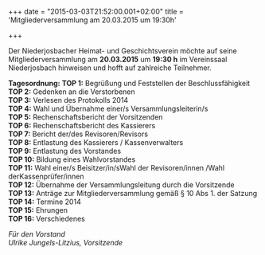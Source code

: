 +++
date = "2015-03-03T21:52:00.001+02:00"
title = 'Mitgliederversammlung am 20.03.2015 um 19:30h'


+++

Der Niederjosbacher Heimat- und Geschichtsverein möchte auf seine Mitgliederversammlung
am **20.03.2015** um **19:30 h** im Vereinssaal Niederjosbach hinweisen und hofft auf zahlreiche
Teilnehmer.
 
**Tagesordnung:**
**TOP  1:**  Begrüßung und Feststellen der Beschlussfähigkeit  
**TOP  2:**  Gedenken an die Verstorbenen  
**TOP  3:**  Verlesen des Protokolls 2014  
**TOP  4:**  Wahl und Übernahme einer/s Versammlungsleiterin/s  
**TOP  5:**  Rechenschaftsbericht der Vorsitzenden  
**TOP  6:**  Rechenschaftsbericht des Kassierers  
**TOP  7:**  Bericht der/des Revisoren/Revisors  
**TOP  8:**  Entlastung des Kassierers / Kassenverwalters  
**TOP  9:**  Entlastung des Vorstandes  
**TOP 10:** Bildung eines Wahlvorstandes  
**TOP 11:** Wahl einer/s Beisitzer/in/sWahl der Revisoren/innen /Wahl derKassenprüfer/innen  
**TOP 12:** Übernahme der Versammlungsleitung durch die Vorsitzende  
**TOP 13:** Anträge zur Mitgliederversammlung gemäß § 10 Abs 1. der Satzung  
**TOP 14:** Termine 2014  
**TOP 15:** Ehrungen  
**TOP 16:** Verschiedenes  
 
*Für den Vorstand*  
*Ulrike Jungels-Litzius, Vorsitzende*

      